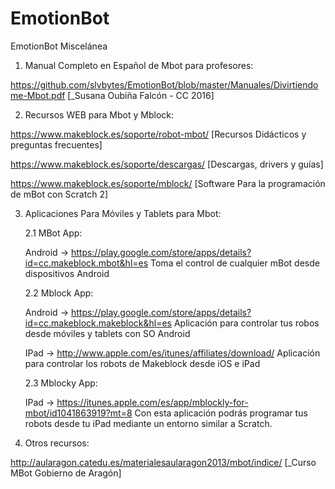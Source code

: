 # EmotionBot

EmotionBot Miscelánea

1. Manual Completo en Español de Mbot para profesores:

https://github.com/slvbytes/EmotionBot/blob/master/Manuales/Divirtiendome-Mbot.pdf [_Susana Oubiña Falcón - CC 2016]

2. Recursos WEB para Mbot y Mblock:

https://www.makeblock.es/soporte/robot-mbot/ [Recursos Didácticos y preguntas frecuentes] 

https://www.makeblock.es/soporte/descargas/ [Descargas, drivers y guías]

https://www.makeblock.es/soporte/mblock/ [Software Para la programación de mBot con Scratch 2]

3. Aplicaciones Para Móviles y Tablets para Mbot:
   
   2.1 MBot App:
   
   Android -> https://play.google.com/store/apps/details?id=cc.makeblock.mbot&hl=es 
   Toma el control de cualquier mBot desde dispositivos Android

   2.2 Mblock App:
   
   Android -> https://play.google.com/store/apps/details?id=cc.makeblock.makeblock&hl=es 
   Aplicación para controlar tus robos desde móviles y tablets con SO Android
   
   IPad -> http://www.apple.com/es/itunes/affiliates/download/
   Aplicación para controlar los robots de Makeblock desde iOS e iPad
   
   2.3 Mblocky App:
   
   IPad -> https://itunes.apple.com/es/app/mblockly-for-mbot/id1041863919?mt=8 
   Con esta aplicación podrás programar tus robots desde tu iPad mediante un entorno similar a Scratch.
   
4. Otros recursos:

http://aularagon.catedu.es/materialesaularagon2013/mbot/indice/ [_Curso MBot Gobierno de Aragón]

